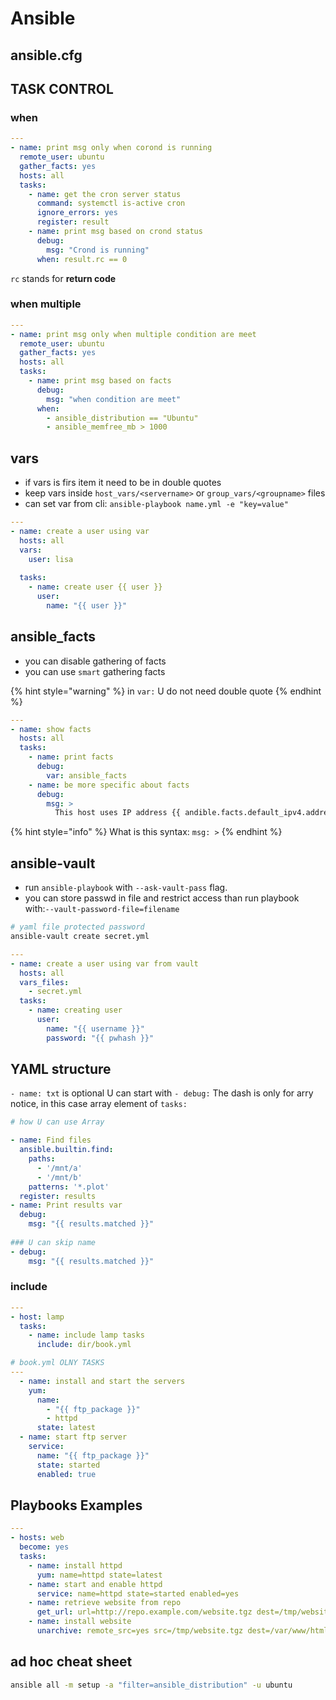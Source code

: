 # Ansible

## ansible.cfg

## TASK CONTROL

### when

```yaml
---
- name: print msg only when corond is running
  remote_user: ubuntu
  gather_facts: yes
  hosts: all
  tasks:
    - name: get the cron server status
      command: systemctl is-active cron
      ignore_errors: yes
      register: result
    - name: print msg based on crond status
      debug:
        msg: "Crond is running"
      when: result.rc == 0
```

`rc` stands for **return code**

### when multiple

```yaml
---
- name: print msg only when multiple condition are meet
  remote_user: ubuntu
  gather_facts: yes
  hosts: all
  tasks:
    - name: print msg based on facts
      debug:
        msg: "when condition are meet"
      when:
        - ansible_distribution == "Ubuntu"
        - ansible_memfree_mb > 1000
```

## vars

* if vars is firs item it need to be in double quotes
* keep vars inside `host_vars/<servername>` or `group_vars/<groupname>` files
* can set var from cli: `ansible-playbook name.yml -e "key=value"`

```yaml
---
- name: create a user using var
  hosts: all
  vars:
    user: lisa
  
  tasks:
    - name: create user {{ user }}
      user:
        name: "{{ user }}"
```

## ansible\_facts

* you can disable gathering of facts
* you can use `smart` gathering facts

{% hint style="warning" %}
in `var:` U do not need double quote
{% endhint %}

```yaml
---
- name: show facts
  hosts: all
  tasks:
    - name: print facts
      debug:
        var: ansible_facts
    - name: be more specific about facts
      debug:
        msg: >
          This host uses IP address {{ andible.facts.default_ipv4.address }}
```

{% hint style="info" %}
What is this syntax: `msg: >` 
{% endhint %}

## ansible-vault

* run `ansible-playbook` with `--ask-vault-pass` flag.
* you can store passwd in file and restrict access than run playbook with:`--vault-password-file=filename`

```bash
# yaml file protected password
ansible-vault create secret.yml
```

```yaml
---
- name: create a user using var from vault
  hosts: all
  vars_files:
    - secret.yml
  tasks:
    - name: creating user
      user:
        name: "{{ username }}"
        password: "{{ pwhash }}"
```

## YAML structure

`- name: txt` is optional U can start with `- debug:` The dash is only for arry notice, in this case array element of `tasks:` 

```yaml
# how U can use Array

- name: Find files
  ansible.builtin.find:
    paths:
      - '/mnt/a'
      - '/mnt/b'
    patterns: '*.plot'
  register: results
- name: Print results var
  debug:
    msg: "{{ results.matched }}"
    
### U can skip name
- debug:
    msg: "{{ results.matched }}"
```

### include

```yaml
---
- host: lamp
  tasks:
    - name: include lamp tasks
      include: dir/book.yml
```

```yaml
# book.yml OLNY TASKS
---
  - name: install and start the servers
    yum:
      name:
        - "{{ ftp_package }}"
        - httpd
      state: latest
  - name: start ftp server
    service:
      name: "{{ ftp_package }}"
      state: started
      enabled: true
```

## Playbooks Examples

```yaml
---
- hosts: web
  become: yes
  tasks:
    - name: install httpd
      yum: name=httpd state=latest
    - name: start and enable httpd
      service: name=httpd state=started enabled=yes
    - name: retrieve website from repo
      get_url: url=http://repo.example.com/website.tgz dest=/tmp/website.tgz
    - name: install website
      unarchive: remote_src=yes src=/tmp/website.tgz dest=/var/www/html/
```

## ad hoc cheat sheet

```bash
ansible all -m setup -a "filter=ansible_distribution" -u ubuntu
```

